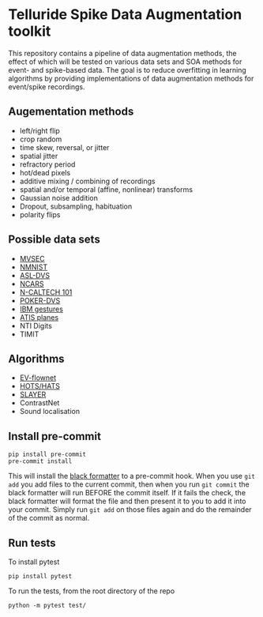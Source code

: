 # Telluride Spike Data Augmentation toolkit
This repository contains a pipeline of data augmentation methods, the effect of which will be tested on various data sets and SOA methods for event- and spike-based data. The goal is to reduce overfitting in learning algorithms by providing implementations of data augmentation methods for event/spike recordings.

## Augementation methods
- left/right flip
- crop random
- time skew, reversal, or jitter
- spatial jitter
- refractory period
- hot/dead pixels
- additive mixing / combining of recordings
- spatial and/or temporal (affine, nonlinear) transforms
- Gaussian noise addition
- Dropout, subsampling, habituation
- polarity flips

## Possible data sets
- [MVSEC](https://daniilidis-group.github.io/mvsec/)
- [NMNIST](https://www.garrickorchard.com/datasets/n-mnist)
- [ASL-DVS](https://github.com/PIX2NVS/NVS2Graph)
- [NCARS](https://www.prophesee.ai/dataset-n-cars/)
- [N-CALTECH 101](https://www.garrickorchard.com/datasets/n-caltech101)
- [POKER-DVS](http://www2.imse-cnm.csic.es/caviar/POKERDVS.html)
- [IBM gestures](http://www.research.ibm.com/dvsgesture/)
- [ATIS planes](https://www.westernsydney.edu.au/bens/home/reproducible_research/atis_planes)
- NTI Digits
- TIMIT

## Algorithms
- [EV-flownet](https://arxiv.org/pdf/1802.06898.pdf)
- [HOTS/HATS](http://openaccess.thecvf.com/content_cvpr_2018/papers/Sironi_HATS_Histograms_of_CVPR_2018_paper.pdf)
- [SLAYER](https://papers.nips.cc/paper/7415-slayer-spike-layer-error-reassignment-in-time.pdf)
- ContrastNet
- Sound localisation

## Install pre-commit

```
pip install pre-commit
pre-commit install
```

This will install the [black formatter](https://black.readthedocs.io/en/stable/) to a pre-commit hook. When you use ```git add``` you add files to the current commit, then when you run ```git commit``` the black formatter will run BEFORE the commit itself. If it fails the check, the black formatter will format the file and then present it to you to add it into your commit. Simply run ```git add``` on those files again and do the remainder of the commit as normal.

## Run tests

To install pytest

```
pip install pytest
```

To run the tests, from the root directory of the repo

```
python -m pytest test/
```
